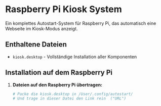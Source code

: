 # Raspberry Pi Kiosk System

Ein komplettes Autostart-System für Raspberry Pi, das automatisch eine Webseite im Kiosk-Modus anzeigt.

## Enthaltene Dateien

- `kiosk.desktop` - Vollständige Installation aller Komponenten

## Installation auf dem Raspberry Pi

1. **Dateien auf den Raspberry Pi übertragen:**
   ```bash
   # Packe die kiosk.desktop in /User/.config/autostart/
   # Und trage in dieser Datei den Link rein  ("URL")
   ```

